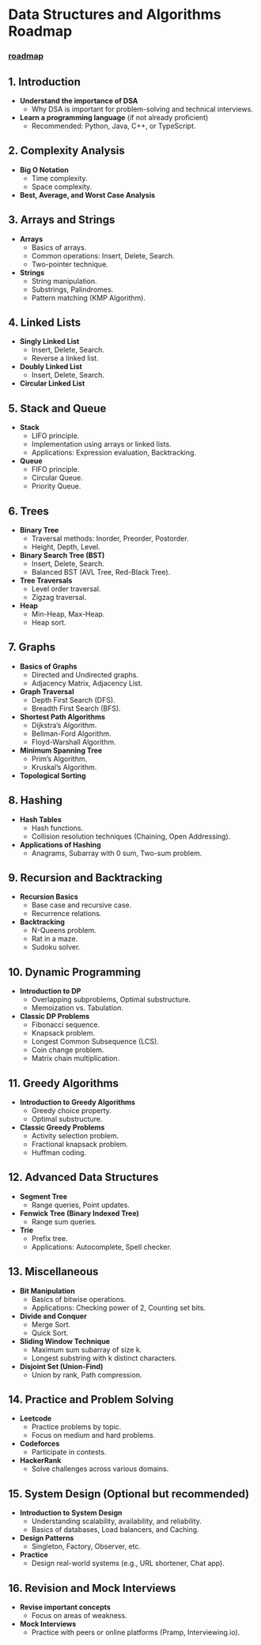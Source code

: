 # Data Structures and Algorithms Roadmap

### [roadmap](https://roadmap.sh/datastructures-and-algorithms)

## 1. Introduction

- **Understand the importance of DSA**
  - Why DSA is important for problem-solving and technical interviews.
- **Learn a programming language** (if not already proficient)
  - Recommended: Python, Java, C++, or TypeScript.

## 2. Complexity Analysis

- **Big O Notation**
  - Time complexity.
  - Space complexity.
- **Best, Average, and Worst Case Analysis**

## 3. Arrays and Strings

- **Arrays**
  - Basics of arrays.
  - Common operations: Insert, Delete, Search.
  - Two-pointer technique.
- **Strings**
  - String manipulation.
  - Substrings, Palindromes.
  - Pattern matching (KMP Algorithm).

## 4. Linked Lists

- **Singly Linked List**
  - Insert, Delete, Search.
  - Reverse a linked list.
- **Doubly Linked List**
  - Insert, Delete, Search.
- **Circular Linked List**

## 5. Stack and Queue

- **Stack**
  - LIFO principle.
  - Implementation using arrays or linked lists.
  - Applications: Expression evaluation, Backtracking.
- **Queue**
  - FIFO principle.
  - Circular Queue.
  - Priority Queue.

## 6. Trees

- **Binary Tree**
  - Traversal methods: Inorder, Preorder, Postorder.
  - Height, Depth, Level.
- **Binary Search Tree (BST)**
  - Insert, Delete, Search.
  - Balanced BST (AVL Tree, Red-Black Tree).
- **Tree Traversals**
  - Level order traversal.
  - Zigzag traversal.
- **Heap**
  - Min-Heap, Max-Heap.
  - Heap sort.

## 7. Graphs

- **Basics of Graphs**
  - Directed and Undirected graphs.
  - Adjacency Matrix, Adjacency List.
- **Graph Traversal**
  - Depth First Search (DFS).
  - Breadth First Search (BFS).
- **Shortest Path Algorithms**
  - Dijkstra’s Algorithm.
  - Bellman-Ford Algorithm.
  - Floyd-Warshall Algorithm.
- **Minimum Spanning Tree**
  - Prim’s Algorithm.
  - Kruskal’s Algorithm.
- **Topological Sorting**

## 8. Hashing

- **Hash Tables**
  - Hash functions.
  - Collision resolution techniques (Chaining, Open Addressing).
- **Applications of Hashing**
  - Anagrams, Subarray with 0 sum, Two-sum problem.

## 9. Recursion and Backtracking

- **Recursion Basics**
  - Base case and recursive case.
  - Recurrence relations.
- **Backtracking**
  - N-Queens problem.
  - Rat in a maze.
  - Sudoku solver.

## 10. Dynamic Programming

- **Introduction to DP**
  - Overlapping subproblems, Optimal substructure.
  - Memoization vs. Tabulation.
- **Classic DP Problems**
  - Fibonacci sequence.
  - Knapsack problem.
  - Longest Common Subsequence (LCS).
  - Coin change problem.
  - Matrix chain multiplication.

## 11. Greedy Algorithms

- **Introduction to Greedy Algorithms**
  - Greedy choice property.
  - Optimal substructure.
- **Classic Greedy Problems**
  - Activity selection problem.
  - Fractional knapsack problem.
  - Huffman coding.

## 12. Advanced Data Structures

- **Segment Tree**
  - Range queries, Point updates.
- **Fenwick Tree (Binary Indexed Tree)**
  - Range sum queries.
- **Trie**
  - Prefix tree.
  - Applications: Autocomplete, Spell checker.

## 13. Miscellaneous

- **Bit Manipulation**
  - Basics of bitwise operations.
  - Applications: Checking power of 2, Counting set bits.
- **Divide and Conquer**
  - Merge Sort.
  - Quick Sort.
- **Sliding Window Technique**
  - Maximum sum subarray of size k.
  - Longest substring with k distinct characters.
- **Disjoint Set (Union-Find)**
  - Union by rank, Path compression.

## 14. Practice and Problem Solving

- **Leetcode**
  - Practice problems by topic.
  - Focus on medium and hard problems.
- **Codeforces**
  - Participate in contests.
- **HackerRank**
  - Solve challenges across various domains.

## 15. System Design (Optional but recommended)

- **Introduction to System Design**
  - Understanding scalability, availability, and reliability.
  - Basics of databases, Load balancers, and Caching.
- **Design Patterns**
  - Singleton, Factory, Observer, etc.
- **Practice**
  - Design real-world systems (e.g., URL shortener, Chat app).

## 16. Revision and Mock Interviews

- **Revise important concepts**
  - Focus on areas of weakness.
- **Mock Interviews**
  - Practice with peers or online platforms (Pramp, Interviewing.io).
